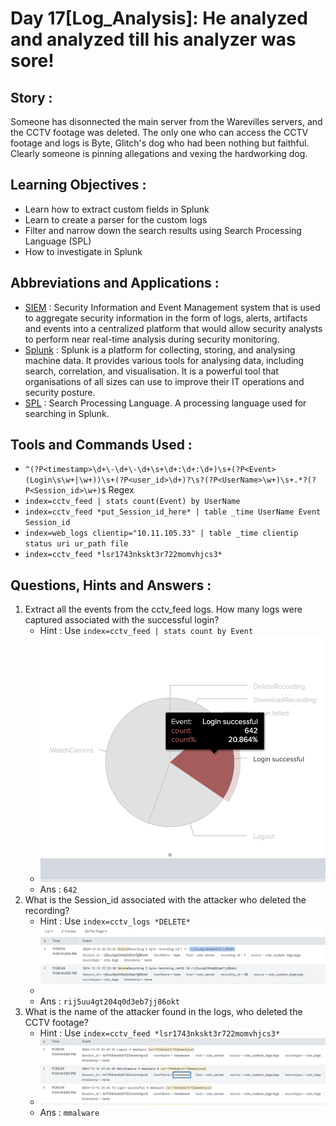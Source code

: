 # Day 17[Log_Analysis]: He analyzed and analyzed till his analyzer was sore!

## Story :
Someone has disonnected the main server from the Warevilles servers, and the CCTV footage was deleted. The only one who can access the CCTV footage and logs is Byte, Glitch's dog who had been nothing but faithful. Clearly someone is pinning allegations and vexing the hardworking dog.

## Learning Objectives : 
- Learn how to extract custom fields in Splunk
- Learn to create a parser for the custom logs
- Filter and narrow down the search results using Search Processing Language (SPL)
- How to investigate in Splunk

## Abbreviations and Applications :
- [SIEM](https://www.microsoft.com/en-in/security/business/security-101/what-is-siem) : Security Information and Event Management system that is used to aggregate security information in the form of logs, alerts, artifacts and events into a centralized platform that would allow security analysts to perform near real-time analysis during security monitoring.
- [Splunk](https://docs.splunk.com/Documentation) : Splunk is a platform for collecting, storing, and analysing machine data. It provides various tools for analysing data, including search, correlation, and visualisation. It is a powerful tool that organisations of all sizes can use to improve their IT operations and security posture.
- [SPL](https://docs.splunk.com/Splexicon:SPL) : Search Processing Language. A processing language used for searching in Splunk.

## Tools and Commands Used :
- `^(?P<timestamp>\d+\-\d+\-\d+\s+\d+:\d+:\d+)\s+(?P<Event>(Login\s\w+|\w+))\s+(?P<user_id>\d+)?\s?(?P<UserName>\w+)\s+.*?(?P<Session_id>\w+)$` Regex
- `index=cctv_feed | stats count(Event) by UserName`
- `index=cctv_feed *put_Session_id_here* | table _time UserName Event Session_id`
- `index=web_logs clientip="10.11.105.33" | table _time clientip status uri ur_path file`
- `index=cctv_feed *lsr1743nkskt3r722momvhjcs3*`

## Questions, Hints and Answers :
1. Extract all the events from the cctv_feed logs. How many logs were captured associated with the successful login?
   - Hint : Use `index=cctv_feed | stats count by Event`
   - ![sucLog](/Screenshots/D17Q1.png)
   - Ans : `642`
2. What is the Session_id associated with the attacker who deleted the recording?
   - Hint : Use `index=cctv_logs *DELETE*`
   - ![sesID](/Screenshots/D17Q2.png)
   - Ans : `rij5uu4gt204q0d3eb7jj86okt`
3. What is the name of the attacker found in the logs, who deleted the CCTV footage?
   - Hint : Use `index=cctv_feed *lsr1743nkskt3r722momvhjcs3*`
   - ![culprit](/Screenshots/D17Q3.png)
   - Ans : `mmalware`